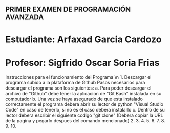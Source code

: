 ## PRIMER EXAMEN DE PROGRAMACIÓN AVANZADA
# Estudiante: Arfaxad Garcia Cardozo
# Profesor: Sigfrido Oscar Soria Frias

Instrucciones para el funcionamiento del Programa \\n
    1. Descargar el programa subido a la plataforma de Github
        Pasos necesarios para descargar el programa son los siguientes:
            a. Para poder descargar el archivo de "Github" debe tener la aplicacion de "Git Bash" instalada en su computador
            b. Una vez se haya asegurado de que esta instalado correctamente el programa debera abrir su lector de python "Visual Studio Code" en caso de tenerlo, si no es el caso debera instalarlo
            c. Dentro de su lector debera escribir el siguiente codigo "git clone" (Debera copiar la URL de la pagina y pegarlo despues del comando mencionado) 
    2.
    3.
    4.
    5.
    6.
    7.
    8.
    9.
    10.

